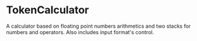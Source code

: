 # TokenCalculator
 A calculator based on floating point numbers arithmetics and two stacks for numbers and operators. Also includes input format's control.
